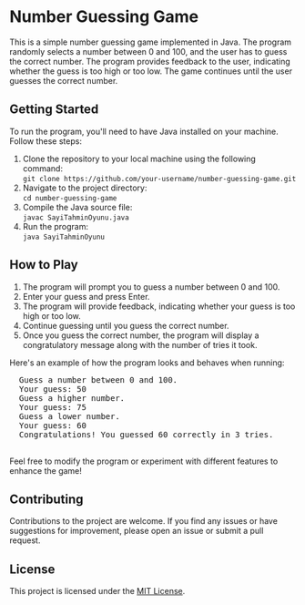 
  <h1>Number Guessing Game</h1>

  <p>This is a simple number guessing game implemented in Java. The program randomly selects a number between 0 and 100, and the user has to guess the correct number. The program provides feedback to the user, indicating whether the guess is too high or too low. The game continues until the user guesses the correct number.</p>

  <h2>Getting Started</h2>

  <p>To run the program, you'll need to have Java installed on your machine. Follow these steps:</p>

 <ol>
   <li>Clone the repository to your local machine using the following command:<br>
      <code>git clone https://github.com/your-username/number-guessing-game.git</code></li>
    
   <li>Navigate to the project directory:<br>
      <code>cd number-guessing-game</code></li>
    
   <li>Compile the Java source file:<br>
      <code>javac SayiTahminOyunu.java</code></li>
    
  <li>Run the program:<br>
      <code>java SayiTahminOyunu</code></li>
  </ol>

  <h2>How to Play</h2>

 <ol>
   <li>The program will prompt you to guess a number between 0 and 100.</li>
    
  <li>Enter your guess and press Enter.</li>
    
   <li>The program will provide feedback, indicating whether your guess is too high or too low.</li>
    
   <li>Continue guessing until you guess the correct number.</li>
    
  <li>Once you guess the correct number, the program will display a congratulatory message along with the number of tries it took.</li>
  </ol>

  <p>Here's an example of how the program looks and behaves when running:</p>

  <pre>
  Guess a number between 0 and 100.
  Your guess: 50
  Guess a higher number.
  Your guess: 75
  Guess a lower number.
  Your guess: 60
  Congratulations! You guessed 60 correctly in 3 tries.
  </pre>

  <p>Feel free to modify the program or experiment with different features to enhance the game!</p>

  <h2>Contributing</h2>

  <p>Contributions to the project are welcome. If you find any issues or have suggestions for improvement, please open an issue or submit a pull request.</p>

  <h2>License</h2>

  <p>This project is licensed under the <a href="LICENSE">MIT License</a>.</p>


